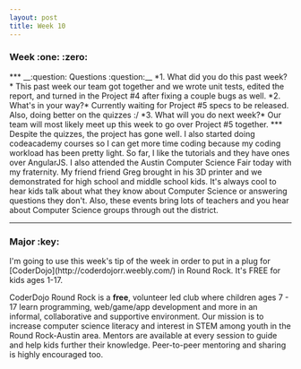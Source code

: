 ```yaml
---
layout: post
title: Week 10
---
```

<h3>Week :one: :zero: </h3>
***  
__:question: Questions :question:__  
*1. What did you do this past week?*  
   This past week our team got together and we wrote unit tests, edited the report, and turned in the Project #4 after fixing a couple bugs as well.   
*2. What's in your way?*  
    Currently waiting for Project #5 specs to be released. Also, doing better on the quizzes :/   
*3. What will you do next week?*  
   Our team will most likely meet up this week to go over Project #5 together.      
***  
   Despite the quizzes, the project has gone well. I also started doing codeacademy courses so I can get more time coding because my coding workload has been pretty light. So far, I like the tutorials and they have ones over AngularJS.   
   I also attended the Austin Computer Science Fair today with my fraternity. My friend friend Greg brought in his 3D printer and we demonstrated for high school and middle school kids. It's always cool to hear kids talk about what they know about Computer Science or answering questions they don't. Also, these events bring lots of teachers and you hear about Computer Science groups through out the district.   
  
***  
<h3> Major :key: </h3>  
I'm going to use this week's tip of the week in order to put in a plug for [CoderDojo](http://coderdojorr.weebly.com/) in Round Rock. It's FREE for kids ages 1-17.

CoderDojo Round Rock is a <b>free</b>, volunteer led club where children ages 7 - 17 learn programming, web/game/app development and more in an informal, collaborative and supportive environment. Our mission is to increase computer science literacy and interest in STEM among youth in the Round Rock-Austin area. Mentors are available at every session to guide and help kids further their knowledge. Peer-to-peer mentoring and sharing is highly encouraged too.   
